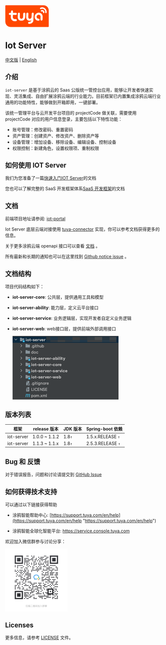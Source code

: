 
<img src="doc/images/tuya_logo.png" width="28%" height="28%" />

# Iot Server

[中文版](README_zh.md) | [English](README.md)

## 介绍
`iot-server` 是基于涂鸦云的 Saas 公版统一管控台应用，能够让开发者快速实现、灵活集成、自由扩展涂鸦云端的行业能力。目前框架已内置集成涂鸦云端行业通用的功能特性，能够做到开箱即用，一键部署。

该统一管理平台与云开发平台项目的 projectCode 做关联，需要使用 projectCode 对应的用户信息登录，主要包括以下特性功能：

* 账号管理：修改密码、重置密码
* 资产管理：创建资产、修改资产、删除资产等
* 设备管理：增加设备、移除设备、编辑设备、控制设备
* 权限控制：新建角色，设置权限项、重制权限

##  如何使用 IOT Server
  我们为您准备了一篇[快速入门IOT Server](https://developer.tuya.com/cn/docs/iot/SaaSDevelopmentFramework_backend?id=Kaqcx9hwc9i62)的文档

  您也可以了解完整的 SaaS 开发框架体系[SaaS 开发框架](https://developer.tuya.com/cn/docs/iot/SaaSDevelopmentFramework?id=Kaps8jd0mowem)的文档


## 文档

前端项目地址请参阅: [iot-portal](https://github.com/tuya/iot-portal)

Iot Server 底层云端对接使用 [tuya-connector](https://github.com/tuya/tuya-connector/tree/f62deb6c4738d7e80868268b29379c647798ed9c) 实现，你可以参考文档获得更多的信息。

关于更多涂鸦云端 openapi 接口可以查看 [文档](https://developer.tuya.com/cn/docs/iot/api-reference?id=Ka7qb7vhber64) 。

所有最新和长期的通知也可以在这里找到 [Github notice issue](https://github.com/tuya/iot-server/issues) 。


## 文档结构

项目代码结构如下：

* **iot-server-core**: 公共层，提供通用工具和模型
* **iot-server-ability**: 能力层，定义云平台接口
* **iot-server-service**: 业务逻辑层，实现开发者自定义业务逻辑
* **iot-server-web**: web接口层，提供前端外部调用接口


  ![config](doc/images/code-structure.png)

## 版本列表

| 框架 | release 版本 | JDK 版本 | Spring-boot 依赖 | 
| -------------- | ------------- |------------- |------------- |
| iot-server| 1.0.0 ~ 1.1.2 | 1.8`↑` |  1.5.x.RELEASE `↑` |
| iot-server| 1.1.3 ~ 1.1.x| 1.8`↑` |  2.5.3.RELEASE `↑` |

## Bug 和 反馈
对于错误报告，问题和讨论请提交到 [GitHub Issue](https://github.com/tuya/iot-server/issues)

## 如何获得技术支持

可以通过以下链接获得帮助

* 涂鸦智能帮助中心: [https://support.tuya.com/en/help](https://support.tuya.com/en/help "https://support.tuya.com/en/help")

* 涂鸦智能全球化智能平台: [https://service.console.tuya.com ](https://service.console.tuya.com  "https://service.console.tuya.com ")

欢迎加入微信群参与讨论分享：

<img src="doc/images/discussion-group.png" width="40%" height="40%" />

## Licenses

更多信息，请参考 [LICENSE](LICENSE)  文件。